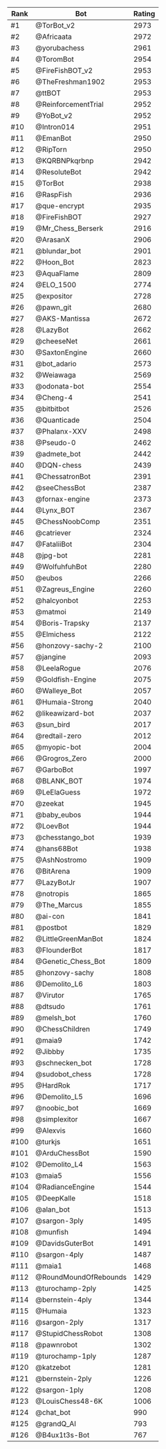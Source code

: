 Rank|Bot|Rating
---|---|---
#1|@TorBot_v2|2973
#2|@Africaata|2972
#3|@yorubachess|2961
#4|@ToromBot|2954
#5|@FireFishBOT_v2|2953
#6|@TheFreshman1902|2953
#7|@ttBOT|2953
#8|@ReinforcementTrial|2952
#9|@YoBot_v2|2952
#10|@Intron014|2951
#11|@EmanBot|2950
#12|@RipTorn|2950
#13|@KQRBNPkqrbnp|2942
#14|@ResoluteBot|2942
#15|@TorBot|2938
#16|@RaspFish|2936
#17|@que-encrypt|2935
#18|@FireFishBOT|2927
#19|@Mr_Chess_Berserk|2916
#20|@ArasanX|2906
#21|@blundar_bot|2901
#22|@Hoon_Bot|2823
#23|@AquaFlame|2809
#24|@ELO_1500|2774
#25|@expositor|2728
#26|@pawn_git|2680
#27|@AKS-Mantissa|2672
#28|@LazyBot|2662
#29|@cheeseNet|2661
#30|@SaxtonEngine|2660
#31|@bot_adario|2573
#32|@Weiawaga|2569
#33|@odonata-bot|2554
#34|@Cheng-4|2541
#35|@bitbitbot|2526
#36|@Quanticade|2504
#37|@Phalanx-XXV|2498
#38|@Pseudo-0|2462
#39|@admete_bot|2442
#40|@DQN-chess|2439
#41|@ChessatronBot|2391
#42|@seeChessBot|2387
#43|@fornax-engine|2373
#44|@Lynx_BOT|2367
#45|@ChessNoobComp|2351
#46|@catriever|2324
#47|@FataliiBot|2304
#48|@jpg-bot|2281
#49|@WolfuhfuhBot|2280
#50|@eubos|2266
#51|@Zagreus_Engine|2260
#52|@halcyonbot|2253
#53|@matmoi|2149
#54|@Boris-Trapsky|2137
#55|@Elmichess|2122
#56|@honzovy-sachy-2|2100
#57|@jangine|2093
#58|@LeelaRogue|2076
#59|@Goldfish-Engine|2075
#60|@Walleye_Bot|2057
#61|@Humaia-Strong|2040
#62|@likeawizard-bot|2037
#63|@sun_bird|2017
#64|@redtail-zero|2012
#65|@myopic-bot|2004
#66|@Grogros_Zero|2000
#67|@GarboBot|1997
#68|@BLANK_BOT|1974
#69|@LeElaGuess|1972
#70|@zeekat|1945
#71|@baby_eubos|1944
#72|@LoevBot|1944
#73|@chesstango_bot|1939
#74|@hans68Bot|1938
#75|@AshNostromo|1909
#76|@BitArena|1909
#77|@LazyBotJr|1907
#78|@notropis|1865
#79|@The_Marcus|1855
#80|@ai-con|1841
#81|@postbot|1829
#82|@LittleGreenManBot|1824
#83|@FlounderBot|1817
#84|@Genetic_Chess_Bot|1809
#85|@honzovy-sachy|1808
#86|@Demolito_L6|1803
#87|@Virutor|1765
#88|@dtsudo|1761
#89|@melsh_bot|1760
#90|@ChessChildren|1749
#91|@maia9|1742
#92|@Jibbby|1735
#93|@schnecken_bot|1728
#94|@sudobot_chess|1728
#95|@HardRok|1717
#96|@Demolito_L5|1696
#97|@noobic_bot|1669
#98|@simplexitor|1667
#99|@Alexvis|1660
#100|@turkjs|1651
#101|@ArduChessBot|1590
#102|@Demolito_L4|1563
#103|@maia5|1556
#104|@RadianceEngine|1544
#105|@DeepKalle|1518
#106|@alan_bot|1513
#107|@sargon-3ply|1495
#108|@munfish|1494
#109|@DavidsGuterBot|1491
#110|@sargon-4ply|1487
#111|@maia1|1468
#112|@RoundMoundOfRebounds|1429
#113|@turochamp-2ply|1425
#114|@bernstein-4ply|1344
#115|@Humaia|1323
#116|@sargon-2ply|1317
#117|@StupidChessRobot|1308
#118|@pawnrobot|1302
#119|@turochamp-1ply|1287
#120|@katzebot|1281
#121|@bernstein-2ply|1226
#122|@sargon-1ply|1208
#123|@LouisChess48-6K|1006
#124|@chat_bot|990
#125|@grandQ_AI|793
#126|@B4ux1t3s-Bot|767
